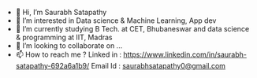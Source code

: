 - 👋 Hi, I’m Saurabh Satapathy
- 👀 I’m interested in Data science & Machine Learning, App dev
- 🌱 I’m currently studying B Tech. at CET, Bhubaneswar and data science & programming at IIT, Madras
- 💞️ I’m looking to collaborate on ...
- 📫 How to reach me ?
     Linked in : https://www.linkedin.com/in/saurabh-satapathy-692a6a1b9/
     Email Id : saurabhsatapathy0@gmail.com



